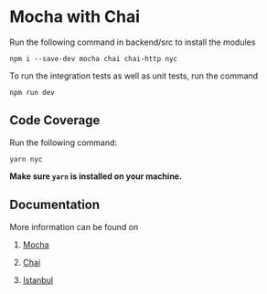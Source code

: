 # Mocha with Chai

Run the following command in backend/src to install the modules

`npm i --save-dev mocha chai chai-http nyc`

To run the integration tests as well as unit tests, run the command

`npm run dev`

## Code Coverage
Run the following command:

`yarn nyc`

**Make sure `yarn` is installed on your machine.**

## Documentation
More information can be found on
1. [Mocha](https://mochajs.org/)

2. [Chai](https://www.chaijs.com/)

3. [Istanbul](https://istanbul.js.org/)

